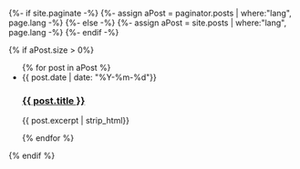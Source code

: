 {%- if site.paginate -%}
  {%- assign aPost = paginator.posts | where:"lang", page.lang -%}
{%- else -%}
  {%- assign aPost = site.posts | where:"lang", page.lang -%}
{%- endif -%}

{% if aPost.size > 0%}
  <ul class="list-group list-group-flush">
    {% for post in aPost %}
      <li class="list-group-item">
        <span class="post-date" >{{ post.date | date: "%Y-%m-%d"}}</span>
        <h3>
          <a class="post-link" href="{{ post.url | prepend: site.baseurl}}">{{ post.title }}</a>
        </h3>
        <p>
        {{ post.excerpt | strip_html}}
        </p>
      </li>
    {% endfor %}
  </ul>
{% endif %}
